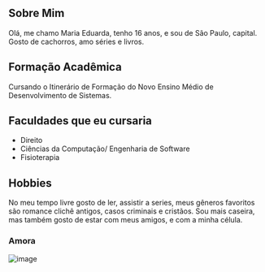 ## Sobre Mim

Olá, me chamo Maria Eduarda, tenho 16 anos, e sou de São Paulo, capital. Gosto de cachorros, amo séries e livros.

## Formação Acadêmica

Cursando o Itinerário de Formação do Novo Ensino Médio de Desenvolvimento de Sistemas.

## Faculdades que eu cursaria
* Direito
* Ciências da Computação/ Engenharia de Software
* Fisioterapia

## Hobbies
No meu tempo livre gosto de ler, assistir a series, meus gêneros favoritos são romance clichê antigos, casos criminais e cristãos. Sou mais caseira, mas também gosto de estar com meus amigos, e com a minha célula.

### Amora
![image](https://github.com/user-attachments/assets/021476ab-59d8-486f-a01c-d825673ca396)



